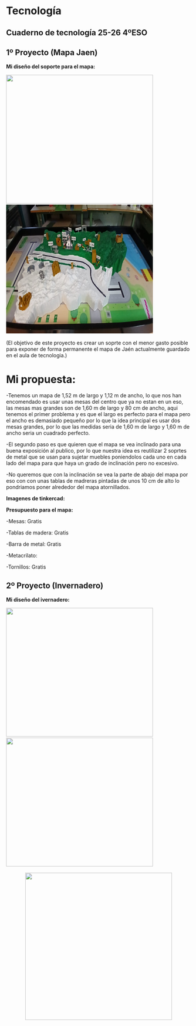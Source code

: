 # Tecnología
## Cuaderno de tecnología 25-26 4ºESO

## __1º Proyecto (Mapa Jaen)__

__Mi diseño del soporte para el mapa:__

<img src="Imágenes/Mapa_jaen.jpg" width="400" height="350" />     <img src="Imágenes/mapa_jaén_real.jpg" width="400" height="350" />

(El objetivo de este proyecto es crear un soprte con el menor gasto posible para exponer de forma permanente el mapa de Jaén actualmente guardado en el aula de tecnologia.)

# __Mi propuesta:__
-Tenemos un mapa de 1,52 m de largo y 1,12 m de ancho, lo que nos han encomendado es usar unas mesas del centro que ya no estan en un eso,
las mesas mas grandes son de 1,60 m de largo y 80 cm de ancho, aqui tenemos el primer problema y es que el largo es perfecto para el mapa pero el ancho es demasiado pequeño por lo que la idea principal es usar dos mesas grandes, por lo que las medidas seria de 1,60 m de largo y 1,60 m de ancho seria un cuadrado perfecto.


-El segundo paso es que quieren que el mapa se vea inclinado para una buena exposición al publico,
por lo que nuestra idea es reutilizar 2 soprtes de metal que se usan para sujetar muebles poniendolos cada uno en cada lado del mapa para que haya un grado de inclinación pero no excesivo.

-No queremos que con la inclinación se vea la parte de abajo del mapa por eso con con unas tablas de madreras pintadas de unos 10 cm de alto lo pondriamos poner alrededor del mapa atornillados.

 __Imagenes de tinkercad:__
 
 __Presupuesto para el mapa:__

-Mesas: Gratis

-Tablas de madera: Gratis

-Barra de metal: Gratis

-Metacrilato:

-Tornillos: Gratis




## __2º Proyecto (Invernadero)__

__Mi diseño del ivernadero:__

<img src="Imágenes/delante.jpg" width="400" height="350" />                <img src="Imágenes/atras.jpg" width="400" height="350" />  

<p align="center">
<img src="Imágenes/puerta.jpg" width="400" height="400" />
</p>


